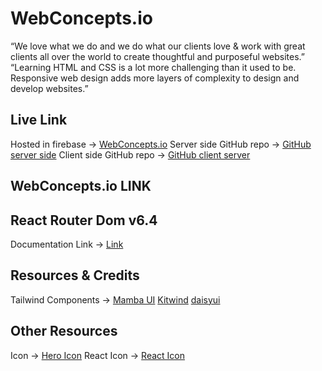 # WebConcepts.io

“We love what we do and we do what our clients love & work with great clients all over the world to create thoughtful and purposeful websites.”
“Learning HTML and CSS is a lot more challenging than it used to be. Responsive web design adds more layers of complexity to design and develop websites.”


## Live Link
Hosted in firebase -> [WebConcepts.io](https://techo-5f8e5.firebaseapp.com)
Server side GitHub repo -> [GitHub server side](https://github.com/programming-hero-web-course1/b610-lerning-platform-server-side-Jakaria230161)
Client side GitHub repo -> [GitHub client server](https://github.com/programming-hero-web-course1/b610-learning-platform-client-side-Jakaria230161)

## WebConcepts.io LINK
 
## React Router Dom v6.4 
Documentation Link -> [Link](https://reactrouter.com/en/main/start/overview)

## Resources & Credits
Tailwind Components -> 
[Mamba UI](https://www.mambaui.com/)
[Kitwind](https://kitwind.io/products/kometa/components)
[daisyui](https://daisyui.com/)

## Other Resources
Icon -> [Hero Icon](https://heroicons.com/)
React Icon -> [React Icon](https://react-icons.github.io/react-icons/)